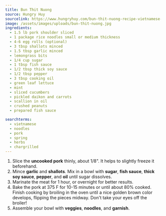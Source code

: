 ```yaml
---
title: Bun Thit Nuong
source: Hungry Huy
sourcelink: https://www.hungryhuy.com/bun-thit-nuong-recipe-vietnamese-grilled-bbq-pork-with-rice-vermicelli-vegetables/
image: /assets/images/uploads/bun-thit-nuong.jpg
ingredients:
  - 1.5 lb pork shoulder sliced
  - 1 package rice noodles small or medium thickness
  - 4-6 egg rolls (optional)
  - 3 tbsp shallots minced
  - 1.5 tbsp garlic minced
  - lemongrass bits
  - 1/4 cup sugar
  - 1 tbsp fish sauce
  - 1/2 tbsp thick soy sauce
  - 1/2 tbsp pepper
  - 3 tbsp cooking oil
  - green leaf lettuce
  - mint
  - sliced cucumbers
  - pickled daikon and carrots
  - scallion in oil
  - crushed peanuts
  - prepared fish sauce

searchterms:
  - vietnamese
  - noodles
  - pork
  - spring
  - herbs
  - chargrilled
---
```


1. Slice the **uncooked pork** thinly, about 1/8". It helps to slightly freeze it beforehand.
2. Mince **garlic** and **shallots**. Mix in a bowl with **sugar**, **fish sauce**, **thick soy sauce**, **pepper**, and **oil** until sugar dissolves.
3. Marinate the meat for 1 hour, or overnight for better results.
4. Bake the pork at 375 F for 10-15 minutes or until about 80% cooked. Finish cooking by broiling in the oven until a nice golden brown color develops, flipping the pieces midway. Don't take your eyes off the broiler!
5. Assemble your bowl with **veggies**, **noodles**, and **garnish**.
